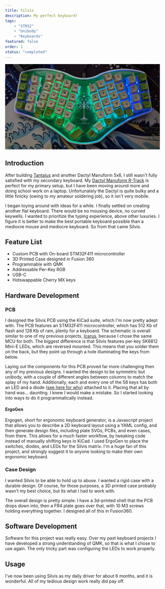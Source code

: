 ```yaml
---
title: Silvis
description: My perfect keyboard!
tags: 
    - "STM32"
    - "Unibody"
    - "Keyboards"
featured: false
order: 1
status: "completed"
---
```

![54-key keyboard with colorful RGB from a top-down perspective](../../assets/silvis.jpg)

## Introduction

After building [Tantalus](/keyboards/tantalus) and another Dactyl Manuform 5x6, I still wasn't fully satisfied with my secondary keyboard. My [Dactyl Manuform R-Track](/keyboards/r_track) is perfect for my primary setup, but I have been moving around more and doing school work on a laptop. Unfortunately the Dactyl is quite bulky and a little finicky (owing to my amateur soldering job), so it isn't very mobile.

I began toying around with ideas for a while. I finally settled on creating another flat keyboard. There would be no mousing device, no curved keywells. I wanted to prioritize the typing experience, above other luxuries. I figure it is better to make the best portable keyboard possible than a mediocre mouse and mediocre keyboard. So from that came Silvis.

## Feature List

*   Custom PCB with On-board STM32F411 microcontroller
*   3D Printed Case designed in Fusion 360
*   Programmable with QMK
*   Addressable Per-Key RGB
*   USB-C
*   Hotswappable Cherry MX keys

## Hardware Development

### PCB

I designed the Silvis PCB using the KiCad suite, which I'm now pretty adept with. The PCB features an STM32F411 microcontroller, which has 512 Kb of flash and 128 Kb of ram, plenty for a keyboard. The schematic is overall similar to one of my previous projects, [Icarus](/keyboards/icarus), because I chose the same MCU for both. The biggest difference is that Silvis features per-key SK6812 Mini-E LEDs, which are reversed mounted. This means that you solder them on the back, but they point up through a hole illuminating the keys from below.

Laying out the components for this PCB proved far more challenging then any of my previous designs. I wanted the design to be symmetric but unibody, with a couple of different angles between columns to match the splay of my hand. Additionally, each and every one of the 58 keys has both an LED and a diode ([see here for why](https://github.com/qmk/qmk_firmware/blob/master/docs/how_a_matrix_works.md)) attached to it. Placing that all by hand was... daunting. I knew I would make a mistake. So I started looking into ways to do it programmatically instead.

#### ErgoGen

Ergogen, short for ergonomic keyboard generator, is a Javascript project that allows you to describe a 2D keyboard layout using a YAML config, and then generate design files, including plate SVGs, PCBs, and even cases, from there. This allows for a much faster workflow, by tweaking code instead of manually shifting keys in KiCad. I used ErgoGen to place the switches, diodes, and LEDs for the Silvis matrix. I'm a huge fan of this project, and strongly suggest it to anyone looking to make their own ergonomic keyboard.

### Case Design

I wanted Silvis to be able to hold up to abuse. I wanted a rigid case with a durable design. Of course, for those purposes, a 3D printed case probably wasn't my best choice, but its what I had to work with.

The overall design is pretty simple. I have a 3d-printed shell that the PCB drops down into, then a FR4 plate goes over that, with 10 M3 screws holding everything together. I designed all of this in Fusion360.

## Software Development

Software for this project was really easy. Over my past keyboard projects I have developed a strong understanding of QMK, so that is what I chose to use again. The only tricky part was configuring the LEDs to work properly.

## Usage

I've now been using Silvis as my daily driver for about 6 months, and it is wonderful. All of my tedious design work really did pay off.